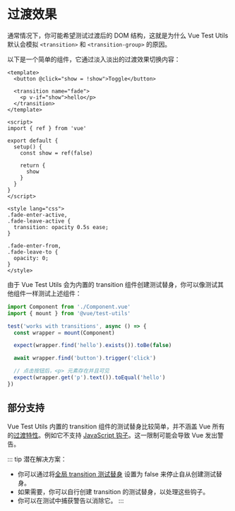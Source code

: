 # 过渡效果

通常情况下，你可能希望测试过渡后的 DOM 结构，这就是为什么 Vue Test Utils 默认会模拟 `<transition>` 和 `<transition-group>` 的原因。

以下是一个简单的组件，它通过淡入淡出的过渡效果切换内容：

```vue
<template>
  <button @click="show = !show">Toggle</button>

  <transition name="fade">
    <p v-if="show">hello</p>
  </transition>
</template>

<script>
import { ref } from 'vue'

export default {
  setup() {
    const show = ref(false)

    return {
      show
    }
  }
}
</script>

<style lang="css">
.fade-enter-active,
.fade-leave-active {
  transition: opacity 0.5s ease;
}

.fade-enter-from,
.fade-leave-to {
  opacity: 0;
}
</style>
```

由于 Vue Test Utils 会为内置的 transition 组件创建测试替身，你可以像测试其他组件一样测试上述组件：

```js
import Component from './Component.vue'
import { mount } from '@vue/test-utils'

test('works with transitions', async () => {
  const wrapper = mount(Component)

  expect(wrapper.find('hello').exists()).toBe(false)

  await wrapper.find('button').trigger('click')

  // 点击按钮后，<p> 元素存在并且可见
  expect(wrapper.get('p').text()).toEqual('hello')
})
```

## 部分支持

Vue Test Utils 内置的 transition 组件的测试替身比较简单，并不涵盖 Vue 所有的[过渡特性](https://vuejs.org/guide/built-ins/transition)。例如它不支持 [JavaScript 钩子](https://vuejs.org/guide/built-ins/transition#javascript-hooks)。这一限制可能会导致 Vue 发出警告。

::: tip
潜在解决方案：
- 你可以通过将[全局 transition 测试替身](../../api/#global-stubs) 设置为 false 来停止自从创建测试替身。
- 如果需要，你可以自行创建 transition 的测试替身，以处理这些钩子。
- 你可以在测试中捕获警告以消除它。
:::
